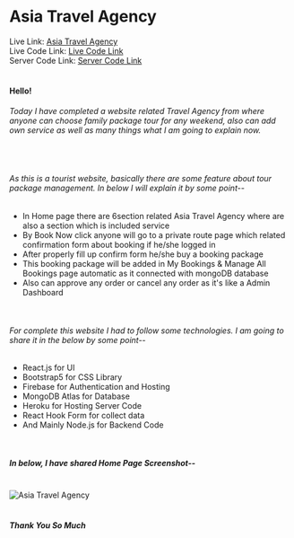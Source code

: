 # Asia Travel Agency

Live Link: <a href="https://asia-travel-agency.web.app/">Asia Travel Agency</a> <br/>
Live Code Link: <a href="https://github.com/Abdullah-Al-Akash/Asia-Travel-Agency-Client">Live Code Link</a> <br/>
Server Code Link: <a href="https://github.com/Abdullah-Al-Akash/Asia-Travel-Agency-Server">Server Code Link</a>
<br>
<br>
<h4>Hello!</h4>
<h6>Today I have completed a website related Travel Agency from where anyone can choose family package tour for any
        weekend, also can add own service as well as many things what I am going to explain now.</h6>
<br>
<h6>As this is a tourist website, basically there are some feature about tour package management. In below I will
        explain it by some point--</h6>
<ul>
        <li>
                In Home page there are 6section related Asia Travel Agency where are also a section which is included
                service
        </li>
        <li>
                By Book Now click anyone will go to a private route page which related confirmation form about booking
                if he/she logged in
        </li>
        <li>
                After properly fill up confirm form he/she buy a booking package
        </li>
        <li>
                This booking package will be added in My Bookings & Manage All Bookings page automatic as it connected
                with mongoDB database
        </li>
        <li>
                Also can approve any order or cancel any order as it's like a Admin Dashboard
        </li>
</ul>
<br>
<h6>For complete this website I had to follow some technologies. I am going to share it in the below by some point--
</h6>
<ul>
        <li>
                React.js for UI
        </li>
        <li>
                Bootstrap5 for CSS Library
        </li>
        <li>
                Firebase for Authentication and Hosting
        </li>
        <li>
                MongoDB Atlas for Database
        </li>
        <li>
                Heroku for Hosting Server Code
        </li>
        <li>
                React Hook Form for collect data
        </li>
        <li>
                And Mainly Node.js for Backend Code
        </li>
</ul>
<br>
<h5>In below, I have shared Home Page Screenshot--</h5>
<br>
<img src="https://i.ibb.co/xfkpqwR/asia-travel-agency-home.png" alt="Asia Travel Agency">
<br>
<br>
<h5>Thank You So Much</h5>
